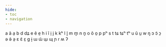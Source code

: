 ```yaml
---
hide:
- toc
- navigation
---
```

a
ã
a̤
b
d
dʑ
e
ẽ
e̤
h
i
ĩ
i̤
j
k
kʰ
l
l̥
m
m̥
n
n̥
o
õ
o̤
p
pʰ
s
t
tɕ
tɕʰ
tʰ
u
ũ
ṳ
w
ŋ
ɔ
ɔ̃
ɔ̤
ə
ə̃
ə̤
ɛ
ɛ̃
ɛ̤
ɡ
ɨ̞
ɯ
ɯ̃
ɯ̤
ɰ
ɲ
ɾ
ʍ
ʔ
